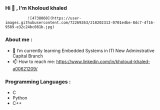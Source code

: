 ### Hi 👋 , I'm Kholoud khaled



              ![4738060](https://user-images.githubusercontent.com/72269263/218202313-0701e4be-8dc7-4f16-9589-e32c24bc081b.jpg)




<!--
**Khloud1999/Khloud1999** is a ✨ _special_ ✨ repository because its `README.md` (this file) appears on your GitHub profile.

Here are some ideas to get you started:

- 🔭 I’m currently working on ...
- 🌱 I’m currently learning Embedded Systems in ITI New Adminstrative Capital Branch
- 👯 I’m looking to collaborate on ...
- 🤔 I’m looking for help with ...
- 💬 Ask me about ...
- 📫 How to reach me: https://www.linkedin.com/in/kholoud-khaled-a00621209/
- 😄 Pronouns: ...
- ⚡ Fun fact: ...
-->
### About me :
- 🌱 I’m currently learning Embedded Systems in ITI New Adminstrative Capital Branch
- 📫 How to reach me: https://www.linkedin.com/in/kholoud-khaled-a00621209/

### Programming Languages :
- C 
- Python
- C++
